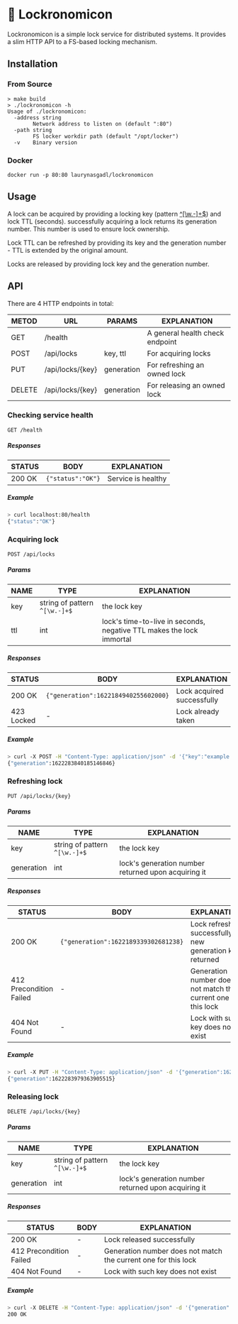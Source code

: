 # 🔏 Lockronomicon

Lockronomicon is a simple lock service for distributed systems. It provides a slim HTTP API to a FS-based locking mechanism.

## Installation

### From Source
```
> make build
> ./lockronomicon -h
Usage of ./lockronomicon:
  -address string
        Network address to listen on (default ":80")
  -path string
        FS locker workdir path (default "/opt/locker")
  -v    Binary version
```

### Docker
```
docker run -p 80:80 laurynasgadl/lockronomicon
```

## Usage

A lock can be acquired by providing a locking key (pattern [^[\w.-]+$](https://regex101.com/r/IyvYwa/1)) and lock TTL (seconds). successfully acquiring a lock returns its generation number. This number is used to ensure lock ownership.

Lock TTL can be refreshed by providing its key and the generation number - TTL is extended by the original amount.

Locks are released by providing lock key and the generation number.

## API

There are 4 HTTP endpoints in total:

METOD   | URL              | PARAMS     | EXPLANATION
--------|------------------|------------|------------
GET     | /health          |            | A general health check endpoint
POST    | /api/locks       | key, ttl   | For acquiring locks
PUT     | /api/locks/{key} | generation | For refreshing an owned lock
DELETE  | /api/locks/{key} | generation | For releasing an owned lock


### Checking service health
```http
GET /health
```

##### Responses
STATUS | BODY | EXPLANATION
-------|------|------------
200 OK | `{"status":"OK"}` | Service is healthy

##### Example
```bash
> curl localhost:80/health
{"status":"OK"}
```

### Acquiring lock
```http
POST /api/locks
```

##### Params
NAME | TYPE | EXPLANATION
-----|------|------------
key  | string of pattern `^[\w.-]+$` | the lock key
ttl  | int | lock's time-to-live in seconds, negative TTL makes the lock immortal

##### Responses
STATUS | BODY | EXPLANATION
-------|------|------------
200 OK | `{"generation":1622184940255602000}` | Lock acquired successfully
423 Locked | - | Lock already taken

##### Example
```bash
> curl -X POST -H "Content-Type: application/json" -d '{"key":"example.lock_key_1","ttl":300}' localhost:80/api/locks
{"generation":1622283840185146846}
```

### Refreshing lock
```http
PUT /api/locks/{key}
```

##### Params
NAME | TYPE | EXPLANATION
-----|------|------------
key  | string of pattern `^[\w.-]+$` | the lock key
generation  | int | lock's generation number returned upon acquiring it

##### Responses
STATUS | BODY | EXPLANATION
-------|------|------------
200 OK | `{"generation":1622189339302681238}` | Lock refreshed successfully, new generation key returned
412 Precondition Failed | - | Generation number does not match the current one for this lock
404 Not Found | - | Lock with such key does not exist

##### Example
```bash
> curl -X PUT -H "Content-Type: application/json" -d '{"generation":1622283840185146846}' localhost:80/api/locks/example.lock_key_1
{"generation":1622283979363905515}
```

### Releasing lock
```http
DELETE /api/locks/{key}
```

##### Params
NAME | TYPE | EXPLANATION
-----|------|------------
key  | string of pattern `^[\w.-]+$` | the lock key
generation  | int | lock's generation number returned upon acquiring it

##### Responses
STATUS | BODY | EXPLANATION
-------|------|------------
200 OK | - | Lock released successfully
412 Precondition Failed | - | Generation number does not match the current one for this lock
404 Not Found | - | Lock with such key does not exist

##### Example
```bash
> curl -X DELETE -H "Content-Type: application/json" -d '{"generation":1622283979363905515}' localhost:80/api/locks/example.lock_key_1
200 OK
```
